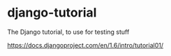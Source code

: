 django-tutorial
===============

The Django tutorial, to use for testing stuff

https://docs.djangoproject.com/en/1.6/intro/tutorial01/

